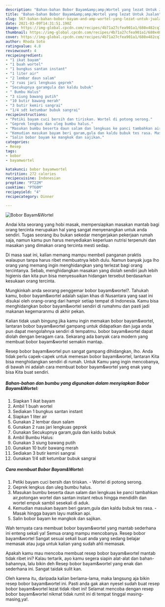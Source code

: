 ```yaml
---
description: "Bahan-bahan Bobor Bayam&amp;amp;Wortel yang lezat Untuk Jualan"
title: "Bahan-bahan Bobor Bayam&amp;amp;Wortel yang lezat Untuk Jualan"
slug: 567-bahan-bahan-bobor-bayam-and-amp-wortel-yang-lezat-untuk-jualan
date: 2021-03-09T14:31:51.190Z
image: https://img-global.cpcdn.com/recipes/4b71a27cfea901a1/680x482cq70/bobor-bayamwortel-foto-resep-utama.jpg
thumbnail: https://img-global.cpcdn.com/recipes/4b71a27cfea901a1/680x482cq70/bobor-bayamwortel-foto-resep-utama.jpg
cover: https://img-global.cpcdn.com/recipes/4b71a27cfea901a1/680x482cq70/bobor-bayamwortel-foto-resep-utama.jpg
author: Rhoda Soto
ratingvalue: 4.8
reviewcount: 4
recipeingredient:
- "1 ikat bayam"
- "1 buah wortel"
- "1 bungkus santan instant"
- "1 liter air"
- "2 lembar daun salam"
- "2 ruas jari lengkuas geprek"
- "Secukupnya garamgula dan kaldu bubuk"
- " Bumbu Halus"
- "3 siung bawang putih"
- "10 butir bawang merah"
- "3 butir kemiri sangrai"
- "1/4 sdt ketumbar bubuk sangrai"
recipeinstructions:
- "Petiki bayam cuci bersih dan tiriskan. Wortel di potong serong."
- "Geprek lengkus dan uleg bumbu halus."
- "Masukan bumbu beserta daun salam dan lengkuas ke panci tambahkan air,potongan wortel dan santan instant rebus hingga mendidih dan wortel empuk sambil sesekali di aduk."
- "Kemudian masukan bayam beri garam,gula dan kaldu bubuk tes rasa. Masak hingga bayam layu matikan api."
- "Salin bobor bayam ke mangkok dan sajikan."
categories:
- Resep
tags:
- bobor
- bayamwortel

katakunci: bobor bayamwortel 
nutrition: 272 calories
recipecuisine: Indonesian
preptime: "PT22M"
cooktime: "PT60M"
recipeyield: "4"
recipecategory: Dinner

---
```



![Bobor Bayam&amp;Wortel](https://img-global.cpcdn.com/recipes/4b71a27cfea901a1/680x482cq70/bobor-bayamwortel-foto-resep-utama.jpg)

Andai kita seorang yang hobi masak, mempersiapkan masakan mantab bagi orang tercinta merupakan hal yang sangat menyenangkan untuk anda sendiri. Tugas seorang ibu bukan sekedar mengerjakan pekerjaan rumah saja, namun kamu pun harus menyediakan keperluan nutrisi terpenuhi dan masakan yang dimakan orang tercinta mesti sedap.

Di masa  saat ini, kalian memang mampu membeli panganan praktis walaupun tanpa harus ribet membuatnya lebih dulu. Namun banyak juga lho orang yang memang ingin menghidangkan yang terlezat bagi orang tercintanya. Sebab, menghidangkan masakan yang diolah sendiri jauh lebih higienis dan kita pun bisa menyesuaikan hidangan tersebut berdasarkan kesukaan orang tercinta. 



Mungkinkah anda seorang penggemar bobor bayam&amp;wortel?. Tahukah kamu, bobor bayam&amp;wortel adalah sajian khas di Nusantara yang saat ini disukai oleh orang-orang dari hampir setiap tempat di Indonesia. Kamu bisa menghidangkan bobor bayam&amp;wortel sendiri di rumahmu dan pasti jadi makanan kegemaranmu di akhir pekan.

Kalian tidak usah bingung jika kamu ingin memakan bobor bayam&amp;wortel, lantaran bobor bayam&amp;wortel gampang untuk didapatkan dan juga anda pun dapat mengolahnya sendiri di tempatmu. bobor bayam&amp;wortel dapat diolah dengan beragam cara. Sekarang ada banyak cara modern yang membuat bobor bayam&amp;wortel semakin mantap.

Resep bobor bayam&amp;wortel pun sangat gampang dihidangkan, lho. Anda tidak perlu capek-capek untuk memesan bobor bayam&amp;wortel, lantaran Kita bisa menghidangkan sendiri di rumah. Untuk Kamu yang ingin mencobanya, di bawah ini adalah cara membuat bobor bayam&amp;wortel yang enak yang bisa Kita buat sendiri.

<!--inarticleads1-->

##### Bahan-bahan dan bumbu yang digunakan dalam menyiapkan Bobor Bayam&amp;Wortel:

1. Siapkan 1 ikat bayam
1. Ambil 1 buah wortel
1. Sediakan 1 bungkus santan instant
1. Siapkan 1 liter air
1. Gunakan 2 lembar daun salam
1. Gunakan 2 ruas jari lengkuas geprek
1. Gunakan Secukupnya garam,gula dan kaldu bubuk
1. Ambil  Bumbu Halus:
1. Gunakan 3 siung bawang putih
1. Gunakan 10 butir bawang merah
1. Sediakan 3 butir kemiri sangrai
1. Gunakan 1/4 sdt ketumbar bubuk sangrai




<!--inarticleads2-->

##### Cara membuat Bobor Bayam&amp;Wortel:

1. Petiki bayam cuci bersih dan tiriskan. - Wortel di potong serong.
1. Geprek lengkus dan uleg bumbu halus.
1. Masukan bumbu beserta daun salam dan lengkuas ke panci tambahkan air,potongan wortel dan santan instant rebus hingga mendidih dan wortel empuk sambil sesekali di aduk.
1. Kemudian masukan bayam beri garam,gula dan kaldu bubuk tes rasa. - Masak hingga bayam layu matikan api.
1. Salin bobor bayam ke mangkok dan sajikan.




Wah ternyata cara membuat bobor bayam&amp;wortel yang mantab sederhana ini enteng sekali ya! Semua orang mampu mencobanya. Resep bobor bayam&amp;wortel Sangat sesuai sekali buat anda yang sedang belajar memasak atau juga untuk kalian yang sudah ahli memasak.

Apakah kamu mau mencoba membuat resep bobor bayam&amp;wortel mantab tidak ribet ini? Kalau tertarik, ayo kamu segera siapin alat-alat dan bahan-bahannya, lalu bikin deh Resep bobor bayam&amp;wortel yang enak dan sederhana ini. Sangat taidak sulit kan. 

Oleh karena itu, daripada kalian berlama-lama, maka langsung aja bikin resep bobor bayam&amp;wortel ini. Pasti anda gak akan nyesel sudah buat resep bobor bayam&amp;wortel lezat tidak ribet ini! Selamat mencoba dengan resep bobor bayam&amp;wortel nikmat tidak rumit ini di tempat tinggal masing-masing,ya!.

